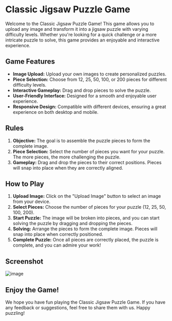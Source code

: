 # Classic Jigsaw Puzzle Game

Welcome to the Classic Jigsaw Puzzle Game! This game allows you to upload any image and transform it into a jigsaw puzzle with varying difficulty levels. Whether you're looking for a quick challenge or a more intricate puzzle to solve, this game provides an enjoyable and interactive experience.

## Game Features

- **Image Upload:** Upload your own images to create personalized puzzles.
- **Piece Selection:** Choose from 12, 25, 50, 100, or 200 pieces for different difficulty levels.
- **Interactive Gameplay:** Drag and drop pieces to solve the puzzle.
- **User-Friendly Interface:** Designed for a smooth and enjoyable user experience.
- **Responsive Design:** Compatible with different devices, ensuring a great experience on both desktop and mobile.

## Rules

1. **Objective:** The goal is to assemble the puzzle pieces to form the complete image.
2. **Piece Selection:** Select the number of pieces you want for your puzzle. The more pieces, the more challenging the puzzle.
3. **Gameplay:** Drag and drop the pieces to their correct positions. Pieces will snap into place when they are correctly aligned.

## How to Play

1. **Upload Image:** Click on the "Upload Image" button to select an image from your device.
2. **Select Pieces:** Choose the number of pieces for your puzzle (12, 25, 50, 100, 200).
3. **Start Puzzle:** The image will be broken into pieces, and you can start solving the puzzle by dragging and dropping the pieces.
4. **Solving:** Arrange the pieces to form the complete image. Pieces will snap into place when correctly positioned.
5. **Complete Puzzle:** Once all pieces are correctly placed, the puzzle is complete, and you can admire your work!

## Screenshot 

![image](/assets/images/Jigsaw_Puzzle_SS.png)

## Enjoy the Game!

We hope you have fun playing the Classic Jigsaw Puzzle Game. If you have any feedback or suggestions, feel free to share them with us. Happy puzzling!


